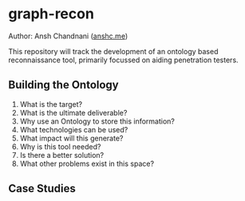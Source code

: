 # graph-recon
Author: Ansh Chandnani ([anshc.me](https://anshc.me))

This repository will track the development of an ontology based reconnaissance tool, primarily focussed on aiding penetration testers.

## Building the Ontology

1. What is the target?
2. What is the ultimate deliverable?
3. Why use an Ontology to store this information?
4. What technologies can be used?
5. What impact will this generate?
6. Why is this tool needed?
7. Is there a better solution?
8. What other problems exist in this space?

## Case Studies

